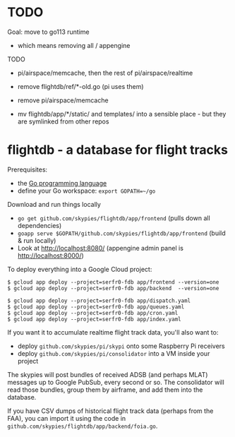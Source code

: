 # TODO

Goal: move to go113 runtime
 - which means removing all / appengine


TODO
 - pi/airspace/memcache, then the rest of pi/airspace/realtime

 - remove flightdb/ref/*-old.go (pi uses them)
 - remove pi/airspace/memcache
 - mv flightdb/app/*/static/ and templates/ into a sensible place - but they are symlinked from other repos




















# flightdb - a database for flight tracks

Prerequisites:
* the [Go programming language](https://golang.org/dl/)
* define your Go workspace: `export GOPATH=~/go`

Download and run things locally
* `go get github.com/skypies/flightdb/app/frontend` (pulls down all dependencies)
* `goapp serve $GOPATH/github.com/skypies/flightdb/app/frontend` (build & run locally)
* Look at <http://localhost:8080/> (appengine admin panel is <http://localhost:8000/>)

To deploy everything into a Google Cloud project:

    $ gcloud app deploy --project=serfr0-fdb app/frontend --version=one
    $ gcloud app deploy --project=serfr0-fdb app/backend  --version=one

    $ gcloud app deploy --project=serfr0-fdb app/dispatch.yaml
    $ gcloud app deploy --project=serfr0-fdb app/queues.yaml
    $ gcloud app deploy --project=serfr0-fdb app/cron.yaml
    $ gcloud app deploy --project=serfr0-fdb app/index.yaml

If you want it to accumulate realtime flight track data, you'll also want to:
* deploy `github.com/skypies/pi/skypi` onto some Raspberry Pi receivers
* deploy `github.com/skypies/pi/consolidator` into a VM inside your project

The skypies will post bundles of received ADSB (and perhaps MLAT)
messages up to Google PubSub, every second or so. The consolidator
will read those bundles, group them by airframe, and add them into the
database.

If you have CSV dumps of historical flight track data (perhaps from
the FAA), you can import it using the code in
`github.com/skypies/flightdb/app/backend/foia.go`.
